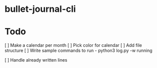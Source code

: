 # bullet-journal-cli


# Todo 
[ ] Make a calendar per month 
[ ] Pick color for calendar
[ ] Add file structure
[ ] Write sample commands to run 
    - python3 log.py -w running

[ ] Handle already written lines